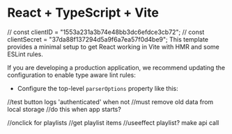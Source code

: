 # React + TypeScript + Vite


// const clientID = "1553a231a3b74e48bb3dc6efdce3cb72";
  // const clientSecret = "37da88f137294d5a9f6a7ea57f0d4be9";
This template provides a minimal setup to get React working in Vite with HMR and some ESLint rules.



If you are developing a production application, we recommend updating the configuration to enable type aware lint rules:

- Configure the top-level `parserOptions` property like this:

//test button logs 'authenticated' when not
//must remove old data from local storage
//do this when app starts?

//onclick for playlists
//get playlist items
//useeffect playlist? make api call